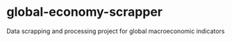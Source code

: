 # global-economy-scrapper
Data scrapping and processing project for global macroeconomic indicators
